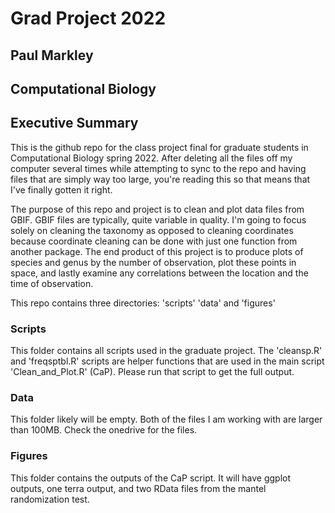 # Grad Project 2022
## Paul Markley
## Computational Biology

## Executive Summary
This is the github repo for the class project final for graduate students in Computational Biology spring 2022. After deleting all the files off my computer several times while attempting to sync to the repo and having files that are simply way too large, you're reading this so that means that I've finally gotten it right.

The purpose of this repo and project is to clean and plot data files from GBIF. GBIF files are typically, quite variable in quality. I'm going to focus solely on cleaning the taxonomy as opposed to cleaning coordinates because coordinate cleaning can be done with just one function from another package. The end product of this project is to produce plots of species and genus by the number of observation, plot these points in space, and lastly examine any correlations between the location and the time of observation.

This repo contains three directories: 'scripts' 'data' and 'figures'

### Scripts
This folder contains all scripts used in the graduate project. The 'cleansp.R' and 'freqsptbl.R' scripts are helper functions that are used in the main script 'Clean_and_Plot.R' (CaP). Please run that script to get the full output.

### Data
This folder likely will be empty. Both of the files I am working with are larger than 100MB. Check the onedrive for the files.

### Figures
This folder contains the outputs of the CaP script. It will have ggplot outputs, one terra output, and two RData files from the mantel randomization test.

